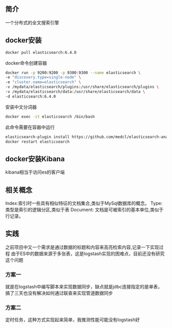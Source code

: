 ## 简介
一个分布式的全文搜索引擎
## docker安装
```bash
docker pull elasticsearch:6.4.0  
```
docker命令创建容器  
```bash
docker run -p 9200:9200 -p 9300:9300 --name elasticsearch \
-e "discovery.type=single-node" \
-e "cluster.name=elasticsearch" \
-v /mydata/elasticsearch/plugins:/usr/share/elasticsearch/plugins \
-v /mydata/elasticsearch/data:/usr/share/elasticsearch/data \
-d elasticsearch:6.4.0  
```
安装中文分词器  
```bash
docker exec -it elasticsearch /bin/bash
```
此命令需要在容器中运行  
```bash
elasticsearch-plugin install https://github.com/medcl/elasticsearch-analysis-ik/releases/download/v6.4.0/elasticsearch-analysis-ik-6.4.0.zip
docker restart elasticsearch
```
## docker安装Kibana
kibana相当于访问es的客户端
## 相关概念
Index:索引时一些具有相似特征的文档集合,类似于MySql数据库的概念。
Type:类型是索引的逻辑分区,类似于表
Document: 文档是可被索引的基本单位,类似于行记录。
## 实践
之前项目中又一个需求是通过数据的标题和内容来高亮检索内容,记录一下实现过程
由于ES中的数据来源于多张表，这是logstash实现的困难点，目前还没有研究这个问题
### 方案一
就是在logstash中编写脚本来实现数据同步，缺点就是jdbc连接指定的是单表，搞了三天也没有解决如何通过联查来实现管道数据同步
### 方案二
定时任务，这种方式实现起来简单，我推测性能可能没有logstash好

